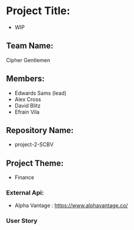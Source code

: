 # Project Title:
* WIP

## Team Name: 
Cipher Gentlemen

## Members:
* Edwards Sams (lead)
* Alex Cross
* David Blitz
* Efrain Vila

## Repository Name: 
* project-2-SCBV

## Project Theme: 
* Finance

### External Api:
* Alpha Vantage : https://www.alphavantage.co/

### User Story
